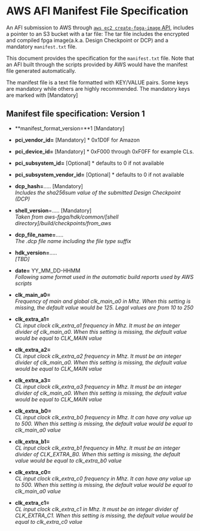 # AWS AFI Manifest File Specification

An AFI submission to AWS through  [`aws ec2 create-fpga-image` API](./TBD), includes a pointer to an S3 bucket with a tar file: The tar file includes the encrypted and compiled fpga image(a.k.a. Design Checkpoint or DCP) and a mandatory `manifest.txt` file.

This document provides the specification for the `manifest.txt` file.  Note that an AFI built through the scripts provided by AWS would have the manifest file generated automatically.


The manifest file is a text file formatted with KEY/VALUE pairs. Some keys are mandatory while others are highly recommended. The mandatory keys are marked with [Mandatory]

## Manifest file specification: Version 1

* **manifest_format_version=**1 [Mandatory]  

* **pci_vendor_id=** [Mandatory]
      * 0x1D0F for Amazon

* **pci_device_id=** [Mandatory]
      * 0xF000 through 0xF0FF for example CLs.

* **pci_subsystem_id=** [Optional]
      * defaults to 0 if not available
      
* **pci_subsystem_vendor_id=** [Optional]
      * defaults to 0 if not available

* **dcp_hash=**.....   [Mandatory]    
      *Includes the sha256sum value of the submitted Design Checkpoint (DCP)*

* **shell_version**=.....   [Mandatory]  
      *Taken from aws-fpga/hdk/common/[shell directory]/build/checkpoints/from_aws*

* **dcp_file_name=**.....     
      *The .dcp file name including the file type suffix*

* **hdk_version=**.....     
      *[TBD]* 

* **date=** YY_MM_DD-HHMM     
      *Following same format used in the automatic build reports used by AWS scripts*
      
* **clk_main_a0=**      
      *Frequency of main and global clk_main_a0 in Mhz. When this setting is missing, the default value would be 125.   Legal values are from 10 to 250*
      
* **clk_extra_a1=**      
      *CL input clock clk_extra_a1 frequency in Mhz. It must be an integer divider of clk_main_a0. When this setting is missing, the default value would be equal to CLK_MAIN value*
      
* **clk_extra_a2=**      
      *CL input clock clk_extra_a2 frequency in Mhz. It must be an integer divider of clk_main_a0. When this setting is missing, the default value would be equal to CLK_MAIN value*
      
* **clk_extra_a3=**      
      *CL input clock clk_extra_a3 frequency in Mhz. It must be an integer divider of clk_main_a0. When this setting is missing, the default value would be equal to CLK_MAIN value*
      
* **clk_extra_b0=**      
      *CL input clock clk_extra_b0 frequency in Mhz. It can have any value up to 500. When this setting is missing, the default value would be equal to clk_main_a0 value*
      
* **clk_extra_b1=**      
      *CL input clock clk_extra_b1 frequency in Mhz. It must be an integer divider of CLK_EXTRA_B0. When this setting is missing, the default value would be equal to clk_extra_b0 value*
      
* **clk_extra_c0=**      
      *CL input clock clk_extra_c0 frequency in Mhz. It can have any value up to 500. When this setting is missing, the default value would be equal to clk_main_a0 value*
      
* **clk_extra_c1=**      
      *CL input clock clk_extra_c1 in Mhz. It must be an integer divider of CLK_EXTRA_C1. When this setting is missing, the default value would be equal to clk_extra_c0 value*

      
      
      
 

